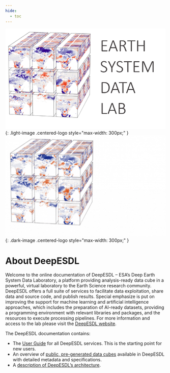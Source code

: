 ```yaml
---
hide:
  - toc
---
```


![DeepESDL](../img/logo/logo_light.png){: .light-image .centered-logo style="max-width: 300px;" }
![DeepESDL](../img/logo/logo_dark.png){: .dark-image .centered-logo style="max-width: 300px;" }


# About DeepESDL

Welcome to the online documentation of DeepESDL – ESA’s Deep Earth System
Data Laboratory, a platform providing analysis-ready data cube in a powerful,
virtual laboratory to the Earth Science research community. DeepESDL offers a
full suite of services to facilitate data exploitation, share data and source
code, and publish results. Special emphasize is put on improving the support
for machine learning and artificial intelligence approaches, which includes
the preparation of AI-ready datasets, providing a programming environment
with relevant libraries and packages, and the resources to execute processing
pipelines. For more information and access to the lab please visit the
[DeepESDL website](https://www.earthsystemdatalab.net/).

The DeepESDL documentation contains:

- The [User Guide](../guide/overview.md) for all DeepESDL services.
  This is the starting point for new users.
- An overview of [public, pre-generated data cubes](../datasets/datasets.md)
  available in DeepESDL with detailed metadata and specifications.
- A [description of DeepESDL’s architecture](../design/index.md).
